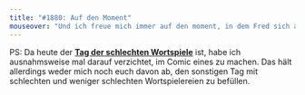 ```yaml
---
title: "#1880: Auf den Moment"
mouseover: "Und ich freue mich immer auf den moment, in dem Fred sich auf den Moment freut, in dem die Vorfreude beginnt."
---
```


PS:
Da heute der <a href="http://www.fonflatter.de/kalender"><strong>Tag der schlechten Wortspiele</strong></a> ist, habe ich ausnahmsweise mal darauf verzichtet, im Comic eines zu machen. Das hält allerdings weder mich noch euch davon ab, den sonstigen Tag mit schlechten und weniger schlechten Wortspielereien zu befüllen.

